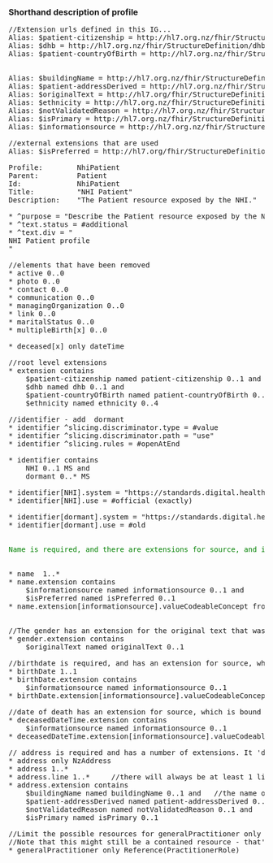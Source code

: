 <!-- StructureDefinition-NhiPatient-notes.md {% comment %}
*****************************************************************************************
*                            WARNING: DO NOT EDIT THIS FILE                             *
*                                                                                       *
* This file is generated by SUSHI. Any edits you make to this file will be overwritten. *
*                                                                                       *
* To change the contents of this file, edit the original source file at:                *
* ig-data/input/pagecontent/StructureDefinition-NhiPatient-notes.md                     *
*****************************************************************************************
{% endcomment %} -->
### Shorthand description of profile
<pre>
//Extension urls defined in this IG...
Alias: $patient-citizenship = http://hl7.org.nz/fhir/StructureDefinition/patient-citizenship
Alias: $dhb = http://hl7.org.nz/fhir/StructureDefinition/dhb
Alias: $patient-countryOfBirth = http://hl7.org.nz/fhir/StructureDefinition/patient-countryOfBirth


Alias: $buildingName = http://hl7.org.nz/fhir/StructureDefinition/buildingName
Alias: $patient-addressDerived = http://hl7.org.nz/fhir/StructureDefinition/patient-addressDerived
Alias: $originalText = http://hl7.org/fhir/StructureDefinition/originalText
Alias: $ethnicity = http://hl7.org.nz/fhir/StructureDefinition/ethnicity
Alias: $notValidatedReason = http://hl7.org.nz/fhir/StructureDefinition/notValidatedReason
Alias: $isPrimary = http://hl7.org.nz/fhir/StructureDefinition/address-isPrimary
Alias: $informationsource = http://hl7.org.nz/fhir/StructureDefinition/informationsource

//external extensions that are used
Alias: $isPreferred = http://hl7.org/fhir/StructureDefinition/iso21090-preferred

Profile:        NhiPatient
Parent:         Patient
Id:             NhiPatient
Title:          "NHI Patient"
Description:    "The Patient resource exposed by the NHI."

* ^purpose = "Describe the Patient resource exposed by the NHI"
* ^text.status = #additional
* ^text.div = "<div xmlns='http://www.w3.org/1999/xhtml'>NHI Patient profile</div>"

//elements that have been removed
* active 0..0
* photo 0..0
* contact 0..0
* communication 0..0
* managingOrganization 0..0
* link 0..0
* maritalStatus 0..0
* multipleBirth[x] 0..0

* deceased[x] only dateTime

//root level extensions
* extension contains
    $patient-citizenship named patient-citizenship 0..1 and
    $dhb named dhb 0..1 and
    $patient-countryOfBirth named patient-countryOfBirth 0..1 and
    $ethnicity named ethnicity 0..4 

//identifier - add  dormant
* identifier ^slicing.discriminator.type = #value
* identifier ^slicing.discriminator.path = "use"
* identifier ^slicing.rules = #openAtEnd

* identifier contains 
    NHI 0..1 MS and
    dormant 0..* MS

* identifier[NHI].system = "https://standards.digital.health.nz/id/nhi"
* identifier[NHI].use = #official (exactly)

* identifier[dormant].system = "https://standards.digital.health.nz/id/nhi"
* identifier[dormant].use = #old

   
<div style="color:green">Name is required, and there are extensions for source, and isPreferred</div>

* name  1..*
* name.extension contains
    $informationsource named informationsource 0..1 and
    $isPreferred named isPreferred 0..1
* name.extension[informationsource].valueCodeableConcept from  https://standards.digital.health.nz/fhir/ValueSet/name-informationsource
  

//The gender has an extension for the original text that was used to establish it (eg from a form)
* gender.extension contains 
    $originalText named originalText 0..1

//birthdate is required, and has an extension for source, which is bound to the birthdate information source valueset
* birthDate 1..1
* birthDate.extension contains  
    $informationsource named informationsource 0..1 
* birthDate.extension[informationsource].valueCodeableConcept from  https://standards.digital.health.nz/fhir/ValueSet/birthdate-informationsource

//date of death has an extension for source, which is bound to the deathdate information source valueset
* deceasedDateTime.extension contains   
    $informationsource named informationsource 0..1
* deceasedDateTime.extension[informationsource].valueCodeableConcept from  https://standards.digital.health.nz/fhir/ValueSet/deathdate-informationsource

// address is required and has a number of extensions. It 'descends' from the NzAddress datatype profile, which brings in the suburb...
* address only NzAddress
* address 1..*
* address.line 1..*     //there will always be at least 1 line
* address.extension contains
    $buildingName named buildingName 0..1 and   //the name of the building - as it is known locally
    $patient-addressDerived named patient-addressDerived 0..1 and    //a set of data derived from the address
    $notValidatedReason named notValidatedReason 0..1 and
    $isPrimary named isPrimary 0..1

//Limit the possible resources for generalPractitioner only to a PractitionerRole
//Note that this might still be a contained resource - that's still supported by this profile
* generalPractitioner only Reference(PractitionerRole)






</pre>